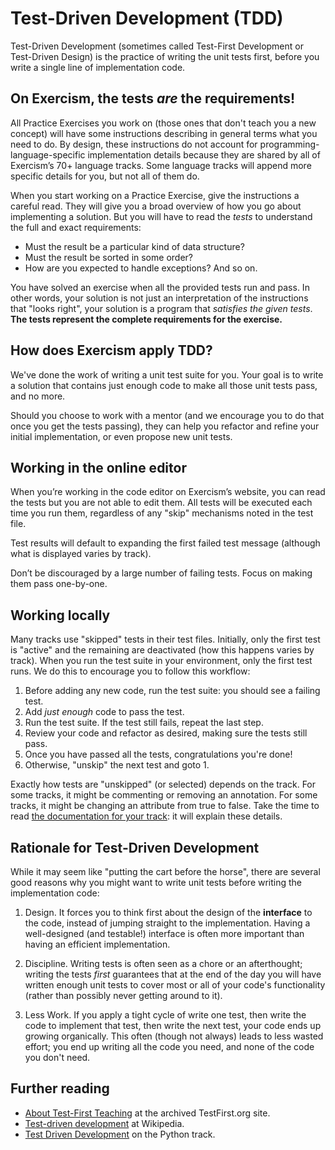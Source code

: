 # Test-Driven Development (TDD)

Test-Driven Development (sometimes called Test-First Development or Test-Driven Design) is the practice of writing the unit tests first, before you write a single line of implementation code.

## On Exercism, the tests _are_ the requirements!

All Practice Exercises you work on (those ones that don't teach you a new concept) will have some instructions describing in general terms what you need to do.
By design, these instructions do not account for programming-language-specific implementation details because they are shared by all of Exercism’s 70+ language tracks.
Some language tracks will append more specific details for you, but not all of them do.

When you start working on a Practice Exercise, give the instructions a careful read.
They will give you a broad overview of how you go about implementing a solution.
But you will have to read the _tests_ to understand the full and exact requirements:

- Must the result be a particular kind of data structure?
- Must the result be sorted in some order?
- How are you expected to handle exceptions? And so on.

You have solved an exercise when all the provided tests run and pass.
In other words, your solution is not just an interpretation of the instructions that "looks right", your solution is a program that _satisfies the given tests_.
**The tests represent the complete requirements for the exercise.**

## How does Exercism apply TDD?

We've done the work of writing a unit test suite for you.
Your goal is to write a solution that contains just enough code to make all those unit tests pass, and no more.

Should you choose to work with a mentor (and we encourage you to do that once you get the tests passing), they can help you refactor and refine your initial implementation, or even propose new unit tests.

## Working in the online editor

When you’re working in the code editor on Exercism’s website, you can read the tests but you are not able to edit them.
All tests will be executed each time you run them, regardless of any "skip" mechanisms noted in the test file.

Test results will default to expanding the first failed test message (although what is displayed varies by track).

Don’t be discouraged by a large number of failing tests.
Focus on making them pass one-by-one.

## Working locally

Many tracks use "skipped" tests in their test files.
Initially, only the first test is "active" and the remaining are deactivated (how this happens varies by track).
When you run the test suite in your environment, only the first test runs.
We do this to encourage you to follow this workflow:

1. Before adding any new code, run the test suite: you should see a failing test.
1. Add _just enough_ code to pass the test.
1. Run the test suite. If the test still fails, repeat the last step.
1. Review your code and refactor as desired, making sure the tests still pass.
1. Once you have passed all the tests, congratulations you're done!
1. Otherwise, "unskip" the next test and goto 1. 

Exactly how tests are "unskipped" (or selected) depends on the track.
For some tracks, it might be commenting or removing an annotation.
For some tracks, it might be changing an attribute from true to false.
Take the time to read [the documentation for your track][track-docs]: it will explain these details.

## Rationale for Test-Driven Development

While it may seem like "putting the cart before the horse", there are several good reasons why you might want to write unit tests before writing the implementation code:

1. Design.
   It forces you to think first about the design of the **interface** to the code, instead of jumping straight to the implementation.
   Having a well-designed (and testable!) interface is often more important than having an efficient implementation.

1. Discipline.
   Writing tests is often seen as a chore or an afterthought; writing the tests _first_ guarantees that at the end of the day you will have written enough unit tests to cover most or all of your code's functionality (rather than possibly never getting around to it).

1. Less Work.
   If you apply a tight cycle of write one test, then write the code to implement that test, then write the next test, your code ends up growing organically.
   This often (though not always) leads to less wasted effort; you end up writing all the code you need, and none of the code you don't need.

## Further reading

* [About Test-First Teaching][test-first] at the archived TestFirst\.org site.
* [Test-driven development][tdd-wiki] at Wikipedia.
* [Test Driven Development][tdd-python] on the Python track.

[track-docs]: https://exercism.org/docs/tracks
[test-first]: https://web.archive.org/web/20220918221108/http://testfirst.org/about
[tdd-wiki]: https://en.wikipedia.org/wiki/Test-driven_development
[tdd-python]: https://exercism.org/docs/tracks/python/test-driven-development
